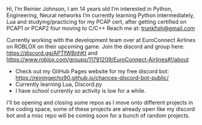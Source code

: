 Hi, I’m Reinier Johnson, I am 14 years old
I’m interested in Python, Engineering, Neural networks
I’m currently learning Python intermediately, Lua and studying/practicing for my PCAP cert, after getting certified on PCAP1 or PCAP2 four moving to C/C++
Reach me at: trunkfish@gmail.com

Currently working with the development team over at EuroConnect Airlines on ROBLOX on their upcoming game. Join the discord and group here: https://discord.gg/APTfWBnhKt and https://www.roblox.com/groups/11791209/EuroConnect-Airlines#!/about

- Check out my GitHub Pages website for my free discord bot: https://reiningecho90.github.io/chances-discord-bot-public/
- Currently learning Lua, Discord.py
- I have school currently so activity is low for a while.

I'll be opening and closing some repos as I move onto different projects in the coding space, some of these projects are already open like my discord bot and a misc repo will be coming soon for a bunch of random projects.
<!---
Reiningecho90/Reiningecho90 is a ✨ special ✨ repository because its `README.md` (this file) appears on your GitHub profile.
You can click the Preview link to take a look at your changes.
--->
